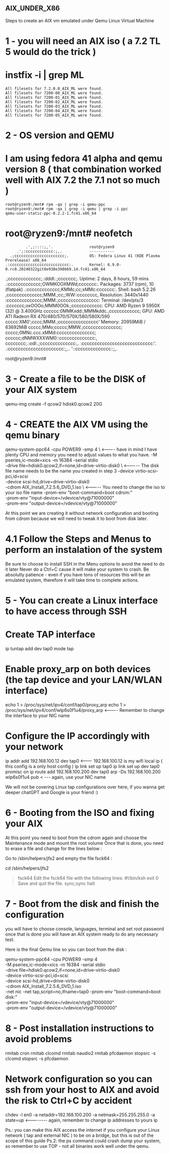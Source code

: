 ## AIX_UNDER_X86
Steps to create an AIX vm emulated under Qemu Linux Virtual Machine

# 1 - you will need an AIX iso  ( a 7.2 TL 5 would do the trick )

# instfix -i | grep ML
    All filesets for 7.2.0.0_AIX_ML were found.
    All filesets for 7200-00_AIX_ML were found.
    All filesets for 7200-01_AIX_ML were found.
    All filesets for 7200-02_AIX_ML were found.
    All filesets for 7200-03_AIX_ML were found.
    All filesets for 7200-04_AIX_ML were found.
    All filesets for 7200-05_AIX_ML were found.

# 2 - OS version and QEMU

# I am using fedora 41 alpha and qemu version 8   ( that combination worked  well with AIX 7.2  the 7.1 not so much )

  	root@ryzen9:/mnt# rpm -qa | grep -i qemu-ppc
  	root@ryzen9:/mnt# rpm -qa | grep -i qemu | grep -i ppc
  	qemu-user-static-ppc-8.2.2-1.fc41.x86_64  

# root@ryzen9:/mnt# neofetch
             .',;::::;,'.                root@ryzen9
         .';:cccccccccccc:;,.            -----------
      .;cccccccccccccccccccccc;.         OS: Fedora Linux 41 (KDE Plasma Prerelease) x86_64
    .:cccccccccccccccccccccccccc:.       Kernel: 6.9.0-0.rc0.20240322git8e938e398669.14.fc41.x86_64
  .;ccccccccccccc;.:dddl:.;ccccccc;.     Uptime: 2 days, 8 hours, 59 mins
 .:ccccccccccccc;OWMKOOXMWd;ccccccc:.    Packages: 3737 (rpm), 10 (flatpak)
.:ccccccccccccc;KMMc;cc;xMMc:ccccccc:.   Shell: bash 5.2.26
,cccccccccccccc;MMM.;cc;;WW::cccccccc,   Resolution: 3440x1440
:cccccccccccccc;MMM.;cccccccccccccccc:   Terminal: /dev/pts/3
:ccccccc;oxOOOo;MMM0OOk.;cccccccccccc:   CPU: AMD Ryzen 9 5950X (32) @ 3.400GHz
cccccc:0MMKxdd:;MMMkddc.;cccccccccccc;   GPU: AMD ATI Radeon RX 470/480/570/570X/580/580X/590
ccccc:XM0';cccc;MMM.;cccccccccccccccc'   Memory: 20959MiB / 63692MiB
ccccc;MMo;ccccc;MMW.;ccccccccccccccc;
ccccc;0MNc.ccc.xMMd:ccccccccccccccc;
cccccc;dNMWXXXWM0::cccccccccccccc:,
cccccccc;.:odl:.;cccccccccccccc:,.
:cccccccccccccccccccccccccccc:'.
.:cccccccccccccccccccccc:;,..
  '::cccccccccccccc::;,.

root@ryzen9:/mnt#

# 3 -  Create a file to be the DISK of your AIX system

qemu-img create -f  qcow2  hdisk0.qcow2  20G

# 4 - CREATE the AIX VM using the qemu binary

qemu-system-ppc64 -cpu POWER9 -smp 4 \  <---- have in mind I have plenty CPU and memory you need to adjust values to what you have.
-M pseries,ic-mode=xics -m 16384 -serial stdio \
-drive file=hdisk0.qcow2,if=none,id=drive-virtio-disk0 \   <----- The disk file name needs to be the name you created in step 3
-device virtio-scsi-pci,id=scsi \
-device scsi-hd,drive=drive-virtio-disk0 \
-cdrom AIX_Install_7.2.5.6_DVD_1.iso \     <----- You need to change the iso to your iso file name
-prom-env "boot-command=boot cdrom:" \
-prom-env "input-device=/vdevice/vty@71000000" \
-prom-env "output-device=/vdevice/vty@71000000"

At this point we are creating it without network configuration and booting from cdrom because we will need to tweak it to boot from disk later.

# 4.1 Follow the Steps and Menus to perform an instalation of the system 

 Be sure to choose to install SSH in the Menu options to avoid the need to do it later
 Never do a Ctrl+C cause it will make your system to crash.
 Be absolutly patience - even if you have tons of resources this will be an emulated system, therefore it will take time to complete actions.

# 5 - You can create a Linux interface to have access through SSH

# Create TAP interface
ip tuntap add dev tap0 mode tap

# Enable proxy_arp on both devices (the tap device and your LAN/WLAN interface)

echo 1 > /proc/sys/net/ipv4/conf/tap0/proxy_arp
echo 1 > /proc/sys/net/ipv4/conf/wlp6s0f1u4/proxy_arp     <---- Remember to change the interface to your NIC name

# Configure the IP accordingly with your network

ip addr add 192.168.100.12 dev tap0   <--- 192.168.100.12 is my wifi local ip ( this config is a only host config )
ip link set up tap0
ip link set up dev tap0 promisc on
ip route add 192.168.100.200 dev tap0
arp -Ds 192.168.100.200 wlp6s0f1u4 pub   < --- again, use your NIC name

We will not be covering Linux tap configurations over here, if you wanna get deeper  chatGPT and Google is your friend  :)

# 6 - Booting from the ISO and fixing your AIX

At this point you need to boot from the cdrom again and choose the Maintenance mode and mount the root volume
Once that is done, you need to erase a file and change for the lines below :

Go to /sbin/helpers/jfs2 and empty the file fsck64 :

cd /sbin/helpers/jfs2
> fsck64
Edit the fsck64 file with the following lines:
#!/bin/ksh
exit 0
Save and quit the file.
sync;sync
halt

# 7 -  Boot from the disk and finish the configuration

you will have to choose console, languages, terminal and set root password once that is done you will have an AIX system ready to do any necessary test.

Here is the final Qemu line so you can boot from the disk :

qemu-system-ppc64 -cpu POWER9 -smp 4 \
-M pseries,ic-mode=xics -m 16384 -serial stdio \
-drive file=hdisk0.qcow2,if=none,id=drive-virtio-disk0 \
-device virtio-scsi-pci,id=scsi \
-device scsi-hd,drive=drive-virtio-disk0 \
-cdrom AIX_Install_7.2.5.6_DVD_1.iso \
-net nic -net tap,script=no,ifname=tap0
-prom-env "boot-command=boot disk:" \
-prom-env "input-device=/vdevice/vty@71000000" \
-prom-env "output-device=/vdevice/vty@71000000"

# 8 - Post installation instructions to avoid problems

rmitab cron
rmitab clcomd
rmitab naudio2
rmitab pfcdaemon
stopsrc -s clcomd
stopsrc -s pfcdaemon

# Network configuration so you can ssh from your host to AIX and avoid the risk to Ctrl+C by accident

	
chdev -l en0 -a netaddr=192.168.100.200 -a netmask=255.255.255.0 -a state=up   <-------- again, remember to change ip addresses to yours ip 

Ps.: you can make this AIX access the internet if you configure your Linux network  ( tap and external NIC ) to be on a bridge, but this is out of the scope of this guide
Ps.2:  the ps command could crash dump your system, so remember to use TOP  - not all binaries work well under the qemu.



  
